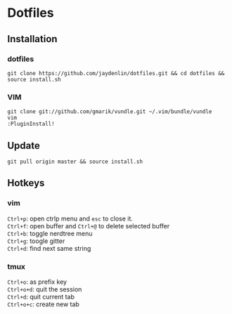 # Dotfiles

## Installation

### dotfiles
```
git clone https://github.com/jaydenlin/dotfiles.git && cd dotfiles && source install.sh
```
### VIM
```
git clone git://github.com/gmarik/vundle.git ~/.vim/bundle/vundle
vim
:PluginInstall!
```

## Update
```
git pull origin master && source install.sh
```

## Hotkeys
### vim
`Ctrl+p`: open ctrlp menu and `esc` to close it.  
`Ctrl+f`: open buffer and `Ctrl+@` to delete selected buffer  
`Ctrl+b`: toggle nerdtree menu  
`Ctrl+g`: toogle gitter  
`Ctrl+d`: find next same string  

### tmux
`Ctrl+o`: as prefix key  
`Ctrl+o+d`: quit the session  
`Ctrl+d`: quit current tab  
`Ctrl+o+c`: create new tab  
